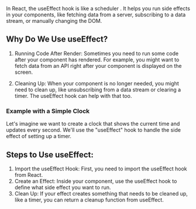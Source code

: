  In React, the useEffect hook is like a scheduler . It helps you run side effects in your components, like fetching data from a server, subscribing to a data stream, or manually changing the DOM.
## Why Do We Use useEffect?
1. Running Code After Render: Sometimes you need to run some code after your component has rendered. For example, you might want to fetch data from an API right after your component is displayed on the screen.

2. Cleaning Up:  When your component is no longer needed, you might need to clean up, like unsubscribing from a data stream or clearing a timer. The useEffect hook can help with that too.

### Example with a Simple Clock
Let's imagine we want to create a clock that shows the current time and updates every second. We'll use the "useEffect" hook to handle the side effect of setting up a timer.

## Steps to Use useEffect: 
1. Import the useEffect Hook:
 First, you need to import the useEffect hook from React.
2. Create an Effect:
 Inside your component, use the useEffect hook to define what side effect you want to run.
3. Clean Up: If your effect creates something that needs to be cleaned up, like a timer, you can return a cleanup function from useEffect.